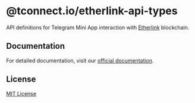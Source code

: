 # @tconnect.io/etherlink-api-types

API definitions for Telegram Mini App interaction with [Etherlink](https://www.etherlink.com) blockchain.

## Documentation

For detailed documentation, visit our [official documentation](https://t-connect.gitbook.io).

## License

[MIT License](./LICENSE.txt)
